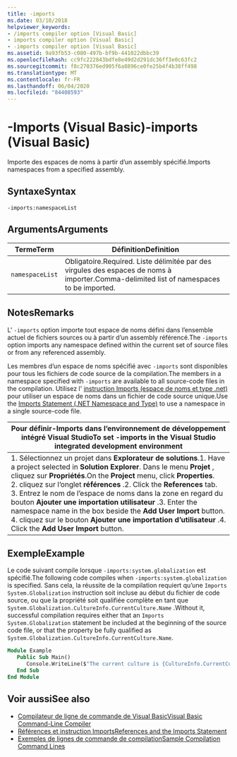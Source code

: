 ```yaml
---
title: -imports
ms.date: 03/10/2018
helpviewer_keywords:
- /imports compiler option [Visual Basic]
- imports compiler option [Visual Basic]
- -imports compiler option [Visual Basic]
ms.assetid: 9a93fb53-c080-497b-bf9b-441022dbbc39
ms.openlocfilehash: cc9fc222843bdfe8e49d2d291dc36ff3e0c63fc2
ms.sourcegitcommit: f8c270376ed905f6a8896ce0fe25b4f4b38ff498
ms.translationtype: MT
ms.contentlocale: fr-FR
ms.lasthandoff: 06/04/2020
ms.locfileid: "84408593"
---
```

# <a name="-imports-visual-basic"></a><span data-ttu-id="2563c-102">-Imports (Visual Basic)</span><span class="sxs-lookup"><span data-stu-id="2563c-102">-imports (Visual Basic)</span></span>
<span data-ttu-id="2563c-103">Importe des espaces de noms à partir d’un assembly spécifié.</span><span class="sxs-lookup"><span data-stu-id="2563c-103">Imports namespaces from a specified assembly.</span></span>  
  
## <a name="syntax"></a><span data-ttu-id="2563c-104">Syntaxe</span><span class="sxs-lookup"><span data-stu-id="2563c-104">Syntax</span></span>  
  
```console  
-imports:namespaceList  
```  
  
## <a name="arguments"></a><span data-ttu-id="2563c-105">Arguments</span><span class="sxs-lookup"><span data-stu-id="2563c-105">Arguments</span></span>  
  
|<span data-ttu-id="2563c-106">Terme</span><span class="sxs-lookup"><span data-stu-id="2563c-106">Term</span></span>|<span data-ttu-id="2563c-107">Définition</span><span class="sxs-lookup"><span data-stu-id="2563c-107">Definition</span></span>|  
|---|---|  
|`namespaceList`|<span data-ttu-id="2563c-108">Obligatoire.</span><span class="sxs-lookup"><span data-stu-id="2563c-108">Required.</span></span> <span data-ttu-id="2563c-109">Liste délimitée par des virgules des espaces de noms à importer.</span><span class="sxs-lookup"><span data-stu-id="2563c-109">Comma-delimited list of namespaces to be imported.</span></span>|  
  
## <a name="remarks"></a><span data-ttu-id="2563c-110">Notes</span><span class="sxs-lookup"><span data-stu-id="2563c-110">Remarks</span></span>  
 <span data-ttu-id="2563c-111">L' `-imports` option importe tout espace de noms défini dans l’ensemble actuel de fichiers sources ou à partir d’un assembly référencé.</span><span class="sxs-lookup"><span data-stu-id="2563c-111">The `-imports` option imports any namespace defined within the current set of source files or from any referenced assembly.</span></span>  
  
 <span data-ttu-id="2563c-112">Les membres d’un espace de noms spécifié avec `-imports` sont disponibles pour tous les fichiers de code source de la compilation.</span><span class="sxs-lookup"><span data-stu-id="2563c-112">The members in a namespace specified with `-imports` are available to all source-code files in the compilation.</span></span> <span data-ttu-id="2563c-113">Utilisez l' [instruction Imports (espace de noms et type .net)](../../language-reference/statements/imports-statement-net-namespace-and-type.md) pour utiliser un espace de noms dans un fichier de code source unique.</span><span class="sxs-lookup"><span data-stu-id="2563c-113">Use the [Imports Statement (.NET Namespace and Type)](../../language-reference/statements/imports-statement-net-namespace-and-type.md) to use a namespace in a single source-code file.</span></span>  
  
|<span data-ttu-id="2563c-114">Pour définir-Imports dans l’environnement de développement intégré Visual Studio</span><span class="sxs-lookup"><span data-stu-id="2563c-114">To set -imports in the Visual Studio integrated development environment</span></span>|  
|---|  
|<span data-ttu-id="2563c-115">1. Sélectionnez un projet dans **Explorateur de solutions**.</span><span class="sxs-lookup"><span data-stu-id="2563c-115">1.  Have a project selected in **Solution Explorer**.</span></span> <span data-ttu-id="2563c-116">Dans le menu **Projet** , cliquez sur **Propriétés**.</span><span class="sxs-lookup"><span data-stu-id="2563c-116">On the **Project** menu, click **Properties**.</span></span> <br /><span data-ttu-id="2563c-117">2. cliquez sur l’onglet **références** .</span><span class="sxs-lookup"><span data-stu-id="2563c-117">2.  Click the **References** tab.</span></span><br /><span data-ttu-id="2563c-118">3. Entrez le nom de l’espace de noms dans la zone en regard du bouton **Ajouter une importation utilisateur** .</span><span class="sxs-lookup"><span data-stu-id="2563c-118">3.  Enter the namespace name in the box beside the **Add User Import** button.</span></span><br /><span data-ttu-id="2563c-119">4. cliquez sur le bouton **Ajouter une importation d’utilisateur** .</span><span class="sxs-lookup"><span data-stu-id="2563c-119">4.  Click the **Add User Import** button.</span></span>|  
  
## <a name="example"></a><span data-ttu-id="2563c-120">Exemple</span><span class="sxs-lookup"><span data-stu-id="2563c-120">Example</span></span>  
 <span data-ttu-id="2563c-121">Le code suivant compile lorsque `-imports:system.globalization` est spécifié.</span><span class="sxs-lookup"><span data-stu-id="2563c-121">The following code compiles when `-imports:system.globalization` is specified.</span></span> <span data-ttu-id="2563c-122">Sans cela, la réussite de la compilation requiert qu’une `Imports System.Globalization` instruction soit incluse au début du fichier de code source, ou que la propriété soit qualifiée complète en tant que `System.Globalization.CultureInfo.CurrentCulture.Name` .</span><span class="sxs-lookup"><span data-stu-id="2563c-122">Without it, successful compilation requires either that an `Imports System.Globalization` statement be included at the beginning of the source code file, or that the property be fully qualified as `System.Globalization.CultureInfo.CurrentCulture.Name`.</span></span>

```vb
Module Example
   Public Sub Main()
      Console.WriteLine($"The current culture is {CultureInfo.CurrentCulture.Name}")
   End Sub
End Module
```

## <a name="see-also"></a><span data-ttu-id="2563c-123">Voir aussi</span><span class="sxs-lookup"><span data-stu-id="2563c-123">See also</span></span>

- [<span data-ttu-id="2563c-124">Compilateur de ligne de commande de Visual Basic</span><span class="sxs-lookup"><span data-stu-id="2563c-124">Visual Basic Command-Line Compiler</span></span>](index.md)
- [<span data-ttu-id="2563c-125">Références et instruction Imports</span><span class="sxs-lookup"><span data-stu-id="2563c-125">References and the Imports Statement</span></span>](../../programming-guide/program-structure/references-and-the-imports-statement.md)
- [<span data-ttu-id="2563c-126">Exemples de lignes de commande de compilation</span><span class="sxs-lookup"><span data-stu-id="2563c-126">Sample Compilation Command Lines</span></span>](sample-compilation-command-lines.md)
